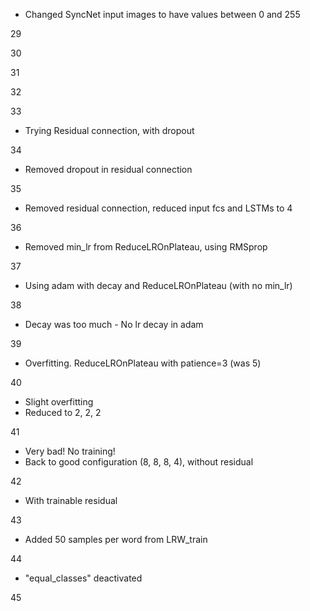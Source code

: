- Changed SyncNet input images to have values between 0 and 255

29

30

31

32

33

- Trying Residual connection, with dropout

34

- Removed dropout in residual connection

35

- Removed residual connection, reduced input fcs and LSTMs to 4

36

- Removed min_lr from ReduceLROnPlateau, using RMSprop

37

- Using adam with decay and ReduceLROnPlateau (with no min_lr)

38

- Decay was too much - No lr decay in adam

39

- Overfitting. ReduceLROnPlateau with patience=3 (was 5)

40

- Slight overfitting
- Reduced to 2, 2, 2

41

- Very bad! No training!
- Back to good configuration (8, 8, 8, 4), without residual

42

- With trainable residual

43

- Added 50 samples per word from LRW_train

44

- "equal_classes" deactivated

45
